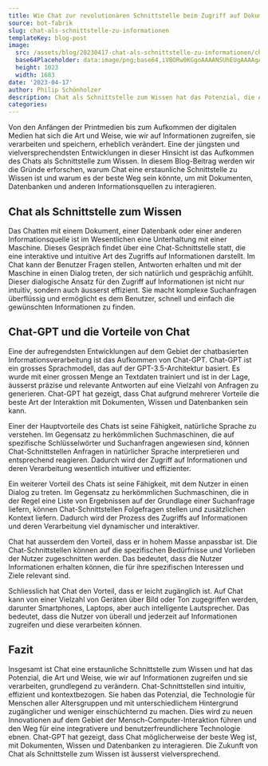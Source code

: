 ```yaml
---
title: Wie Chat zur revolutionären Schnittstelle beim Zugriff auf Dokumente, Datenbanken und Wissen wird
source: bot-fabrik
slug: chat-als-schnittstelle-zu-informationen
templateKey: blog-post
image:
  src: /assets/blog/20230417-chat-als-schnittstelle-zu-informationen/chat-interface.png
  base64Placeholder: data:image/png;base64,iVBORw0KGgoAAAANSUhEUgAAAAgAAAAFCAIAAAD38zoCAAAACXBIWXMAACE4AAAhOAFFljFgAAAAiElEQVR4nAF9AIL/AFJSUqenp7i5uJeXl7/X5LvEyZ6bm1xcXACrq6umpqbW1ta4s7PU6vmvtbabmppNTU0Aqampubm56Ofnx9bdr9rln52duLm4m5ubAK6urtTU1OTj4tDd48DN08fHxP39/ba2tgBzc3OKioqjo6NjY2MAAACdnZ2urq6enp6lrE+DSy2FOAAAAABJRU5ErkJggg==
  height: 1023
  width: 1683
date: '2023-04-17'
author: Philip Schönholzer
description: Chat als Schnittstelle zum Wissen hat das Potenzial, die Art und Weise, wie wir auf Informationen zugreifen und sie verarbeiten, grundlegend zu verändern. Chat-GPT hat gezeigt, dass Chat möglicherweise der beste Weg ist, mit Dokumenten, Wissen und Datenbanken zu interagieren.
categories:
---
```


Von den Anfängen der Printmedien bis zum Aufkommen der digitalen Medien hat sich die Art und Weise, wie wir auf Informationen zugreifen, sie verarbeiten und speichern, erheblich verändert. Eine der jüngsten und vielversprechendsten Entwicklungen in dieser Hinsicht ist das Aufkommen des Chats als Schnittstelle zum Wissen. In diesem Blog-Beitrag werden wir die Gründe erforschen, warum Chat eine erstaunliche Schnittstelle zu Wissen ist und warum es der beste Weg sein könnte, um mit Dokumenten, Datenbanken und anderen Informationsquellen zu interagieren.

## Chat als Schnittstelle zum Wissen

Das Chatten mit einem Dokument, einer Datenbank oder einer anderen Informationsquelle ist im Wesentlichen eine Unterhaltung mit einer Maschine. Dieses Gespräch findet über eine Chat-Schnittstelle statt, die eine interaktive und intuitive Art des Zugriffs auf Informationen darstellt. Im Chat kann der Benutzer Fragen stellen, Antworten erhalten und mit der Maschine in einen Dialog treten, der sich natürlich und gesprächig anfühlt. Dieser dialogische Ansatz für den Zugriff auf Informationen ist nicht nur intuitiv, sondern auch äusserst effizient. Sie macht komplexe Suchanfragen überflüssig und ermöglicht es dem Benutzer, schnell und einfach die gewünschten Informationen zu finden.

## Chat-GPT und die Vorteile von Chat

Eine der aufregendsten Entwicklungen auf dem Gebiet der chatbasierten Informationsverarbeitung ist das Aufkommen von Chat-GPT. Chat-GPT ist ein grosses Sprachmodell, das auf der GPT-3.5-Architektur basiert. Es wurde mit einer grossen Menge an Textdaten trainiert und ist in der Lage, äusserst präzise und relevante Antworten auf eine Vielzahl von Anfragen zu generieren. Chat-GPT hat gezeigt, dass Chat aufgrund mehrerer Vorteile die beste Art der Interaktion mit Dokumenten, Wissen und Datenbanken sein kann.

Einer der Hauptvorteile des Chats ist seine Fähigkeit, natürliche Sprache zu verstehen. Im Gegensatz zu herkömmlichen Suchmaschinen, die auf spezifische Schlüsselwörter und Suchanfragen angewiesen sind, können Chat-Schnittstellen Anfragen in natürlicher Sprache interpretieren und entsprechend reagieren. Dadurch wird der Zugriff auf Informationen und deren Verarbeitung wesentlich intuitiver und effizienter.

Ein weiterer Vorteil des Chats ist seine Fähigkeit, mit dem Nutzer in einen Dialog zu treten. Im Gegensatz zu herkömmlichen Suchmaschinen, die in der Regel eine Liste von Ergebnissen auf der Grundlage einer Suchanfrage liefern, können Chat-Schnittstellen Folgefragen stellen und zusätzlichen Kontext liefern. Dadurch wird der Prozess des Zugriffs auf Informationen und deren Verarbeitung viel dynamischer und interaktiver.

Chat hat ausserdem den Vorteil, dass er in hohem Masse anpassbar ist. Die Chat-Schnittstellen können auf die spezifischen Bedürfnisse und Vorlieben der Nutzer zugeschnitten werden. Das bedeutet, dass die Nutzer Informationen erhalten können, die für ihre spezifischen Interessen und Ziele relevant sind.

Schliesslich hat Chat den Vorteil, dass er leicht zugänglich ist. Auf Chat kann von einer Vielzahl von Geräten über Bild oder Ton zugegriffen werden, darunter Smartphones, Laptops, aber auch intelligente Lautsprecher. Das bedeutet, dass die Nutzer von überall und jederzeit auf Informationen zugreifen und diese verarbeiten können.

## Fazit

Insgesamt ist Chat eine erstaunliche Schnittstelle zum Wissen und hat das Potenzial, die Art und Weise, wie wir auf Informationen zugreifen und sie verarbeiten, grundlegend zu verändern. Chat-Schnittstellen sind intuitiv, effizient und kontextbezogen. Sie haben das Potenzial, die Technologie für Menschen aller Altersgruppen und mit unterschiedlichem Hintergrund zugänglicher und weniger einschüchternd zu machen. Dies wird zu neuen Innovationen auf dem Gebiet der Mensch-Computer-Interaktion führen und den Weg für eine integrativere und benutzerfreundlichere Technologie ebnen. Chat-GPT hat gezeigt, dass Chat möglicherweise der beste Weg ist, mit Dokumenten, Wissen und Datenbanken zu interagieren. Die Zukunft von Chat als Schnittstelle zum Wissen ist äusserst vielversprechend.
